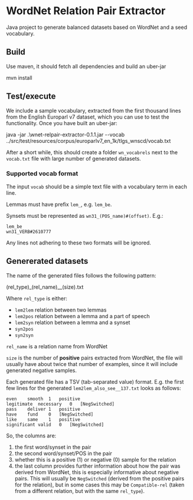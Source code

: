 # WordNet Relation Pair Extractor
Java project to generate balanced datasets based on WordNet and a seed vocabulary.

## Build
Use maven, it should fetch all dependencies and build an uber-jar

  mvn install 
  
## Test/execute
We include a sample vocabulary, extracted from the first thousand lines from the English Europarl v7 dataset, which you can use to test the functionality. Once you have built an uber-jar:

  java -jar .\wnet-relpair-extractor-0.1.1.jar --vocab ../src/test/resources/corpus/europarlv7_en_1k/tlgs_wnscd/vocab.txt
  
After a short while, this should create a folder `wn_vocabrels` next to the `vocab.txt` file with large number of generated datasets. 

### Supported vocab format
The input `vocab` should be a simple text file with a vocabulary term in each line.

Lemmas must have prefix `lem_`, e.g. `lem_be`.

Synsets must be represented as `wn31_(POS_name)#(offset)`. E.g.:

    lem_be
    wn31_VERB#2610777

Any lines not adhering to these two formats will be ignored.

## Genererated datasets

The name of the generated files follows the following pattern:

  (rel_type)_(rel_name)__(size).txt
  
Where `rel_type` is either:
* `lem2lem` relation between two lemmas 
* `lem2pos` relation between a lemma and a part of speech
* `lem2syn` relation between a lemma and a synset
* `syn2pos` 
* `syn2syn`

`rel_name` is a relation name from WordNet

`size` is the number of **positive** pairs extracted from WordNet, the file will usually have about twice that number of examples, since it will include generated negative samples.

Each generated file has a TSV (tab-separated value) format. E.g. the first few lines for the generated `lem2lem_also_see__137.txt` looks as follows:
    
    even	smooth	1	positive
    legitimate	necessary	0	[NegSwitched]
    pass	deliver	1	positive
    have	fund	0	[NegSwitched]
    like	same	1	positive
    significant	valid	0	[NegSwitched]
    
So, the columns are:
1. the first word/synset in the pair 
2. the second word/synset/POS in the pair
3. whether this is a positive (1) or negative (0) sample for the relation
4. the last column provides further information about how the pair was derived from WordNet, this is especially informative about negative pairs. This will usually be `NegSwitched` (derived from the positive pairs for the relation), but in some cases this may be `Compatible-rel` (taken from a  different relation, but with the same `rel_type`).

